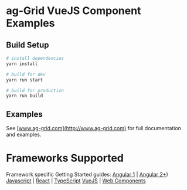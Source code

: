ag-Grid VueJS Component Examples
===================

## Build Setup

``` bash
# install dependencies
yarn install

# build for dev
yarn run start

# build for production
yarn run build
```

## Examples

See [www.ag-grid.com](http://www.ag-grid.com) for full documentation and examples.

Frameworks Supported
====================
Framework specific Getting Started guides:
[Angular 1](https://www.ag-grid.com/angular-grid/) | [Angular 2+](https://www.ag-grid.com/angular-grid/))
[Javascript](https://www.ag-grid.com/javascript-grid/) | [React](https://www.ag-grid.com/react-grid/) | [TypeScript](https://www.ag-grid.com/ag-grid-typescript-webpack-2/)
[VueJS](https://www.ag-grid.com/vuejs-grid/) | [Web Components](https://www.ag-grid.com/best-web-component-data-grid/)
